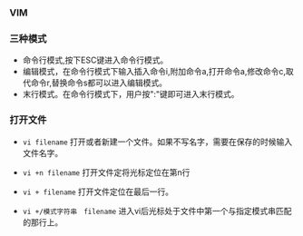 ### VIM

### 三种模式

* 命令行模式,按下ESC键进入命令行模式。
* 编辑模式，在命令行模式下输入插入命令i,附加命令a,打开命令a,修改命令c,取代命令r,替换命令s都可以进入编辑模式。
* 末行模式。在命令行模式下，用户按":"键即可进入末行模式。

### 打开文件

* `vi filename` 打开或者新建一个文件。如果不写名字，需要在保存的时候输入文件名字。

* `vi +n filename` 打开文件定将光标定位在第n行
* `vi + filename` 打开文件定位在最后一行。
* `vi +/模式字符串　filename` 进入vi后光标处于文件中第一个与指定模式串匹配的那行上。
